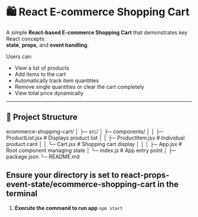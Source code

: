 # 🛍️ React E-commerce Shopping Cart

A simple **React-based E-commerce Shopping Cart** that demonstrates key React concepts:  
**state**, **props**, and **event handling**.  

Users can:
- View a list of products
- Add items to the cart
- Automatically track item quantities
- Remove single quantities or clear the cart completely
- View total price dynamically

---

## 📁 Project Structure

ecommerce-shopping-cart/
│
├─ src/
│ ├─ components/
│ │ ├─ ProductList.jsx # Displays product list
│ │ ├─ ProductItem.jsx # Individual product card
│ │ └─ Cart.jsx # Shopping cart display
│ │
│ ├─ App.jsx # Root component managing state
│ └─ index.js # App entry point
│
├─ package.json
└─ README.md

## Ensure your directory is set to react-props-event-state/ecommerce-shopping-cart in the terminal

1. **Execute the command to run app**
```npm start```
